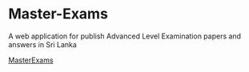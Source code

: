 # Master-Exams
A web application for publish Advanced Level Examination papers and answers in Sri Lanka

[MasterExams](http://www.masterexams.com/)
